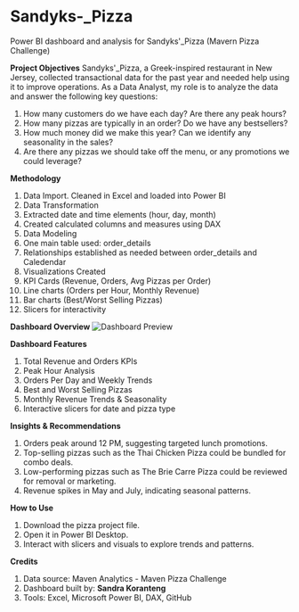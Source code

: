 # Sandyks-_Pizza
Power BI dashboard and analysis for Sandyks'_Pizza (Mavern Pizza Challenge)

**Project Objectives**
Sandyks'_Pizza, a Greek-inspired restaurant in New Jersey, collected transactional data for the past year and needed help using it to improve operations. As a Data Analyst, my role is to analyze the data and answer the following key questions:
1. How many customers do we have each day? Are there any peak hours?
2. How many pizzas are typically in an order? Do we have any bestsellers?
3. How much money did we make this year? Can we identify any seasonality in the sales?
4. Are there any pizzas we should take off the menu, or any promotions we could leverage?

**Methodology**
1. Data Import. Cleaned in Excel and loaded into Power BI
2. Data Transformation
1. Extracted date and time elements (hour, day, month)
2. Created calculated columns and measures using DAX
3. Data Modeling
1. One main table used: order_details
2. Relationships established as needed between order_details and Caledendar
4. Visualizations Created
1. KPI Cards (Revenue, Orders, Avg Pizzas per Order)
2. Line charts (Orders per Hour, Monthly Revenue)
3. Bar charts (Best/Worst Selling Pizzas)
4. Slicers for interactivity

**Dashboard Overview**
![Dashboard Preview](report-screenshots/Dashboard.png)

**Dashboard Features**
1. Total Revenue and Orders KPIs
2. Peak Hour Analysis
3. Orders Per Day and Weekly Trends
4. Best and Worst Selling Pizzas
5. Monthly Revenue Trends & Seasonality
6. Interactive slicers for date and pizza type

**Insights & Recommendations**
1. Orders peak around 12 PM, suggesting targeted lunch promotions.
2. Top-selling pizzas such as the Thai Chicken Pizza could be bundled for combo deals.
3. Low-performing pizzas such as The Brie Carre Pizza could be reviewed for removal or marketing.
4. Revenue spikes in May and July, indicating seasonal patterns.

**How to Use**
1. Download the pizza project file.
2. Open it in Power BI Desktop.
3. Interact with slicers and visuals to explore trends and patterns.

**Credits**
1. Data source: Maven Analytics - Maven Pizza Challenge
2. Dashboard built by: **Sandra Koranteng**
3. Tools: Excel, Microsoft Power BI, DAX, GitHub

